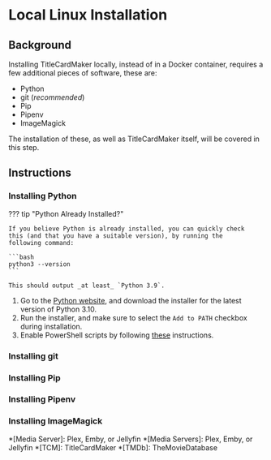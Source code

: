 # Local Linux Installation
## Background
Installing TitleCardMaker locally, instead of in a Docker container,
requires a few additional pieces of software, these are:

- Python
- git (_recommended_)
- Pip
- Pipenv
- ImageMagick

The installation of these, as well as TitleCardMaker itself, will be
covered in this step.


## Instructions
### Installing Python

??? tip "Python Already Installed?"

    If you believe Python is already installed, you can quickly check
    this (and that you have a suitable version), by running the
    following command:

    ```bash
    python3 --version
    ```

    This should output _at least_ `Python 3.9`.

1. Go to the [Python website](https://www.python.org/downloads/windows/),
and download the installer for the latest version of Python 3.10.
2. Run the installer, and make sure to select the `Add to PATH`
checkbox during installation.
3. Enable PowerShell scripts by following [these](https://windowsloop.com/enable-powershell-scripts-execution-windows-10) instructions.

### Installing git

### Installing Pip

### Installing Pipenv

### Installing ImageMagick

*[Media Server]: Plex, Emby, or Jellyfin
*[Media Servers]: Plex, Emby, or Jellyfin
*[TCM]: TitleCardMaker
*[TMDb]: TheMovieDatabase
